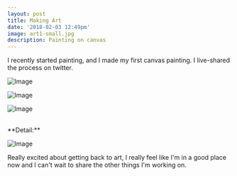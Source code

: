 ```yaml
---
layout: post
title: Making Art
date: '2018-02-03 12:49pm'
image: art1-small.jpg
description: Painting on canvas
---
```

I recently started painting, and I made my first canvas painting. I live-shared the process on twitter.

<img src="{{ site.baseurl }}/art/IMG_1205.jpg?nf_resize=fit&w=1400" alt="Image"
        srcset="{{ site.baseurl }}/art/IMG_1205.jpg?nf_resize=fit&w=800 800w,
                {{ site.baseurl }}/art/IMG_1205.jpg?nf_resize=fit&w=1200 1200w"
        sizes="(max-width: 480px) 800px,
              (max-width: 767px) 1000px,
              (min-width: 768px) 1200px">


<img src="{{ site.baseurl }}/art/IMG_1207.jpg?nf_resize=fit&w=1400" alt="Image"
        srcset="{{ site.baseurl }}/art/IMG_1207.jpg?nf_resize=fit&w=800 800w,
                {{ site.baseurl }}/art/IMG_1207.jpg?nf_resize=fit&w=1200 1200w"
        sizes="(max-width: 480px) 800px,
              (max-width: 767px) 1000px,
              (min-width: 768px) 1200px">


<img src="{{ site.baseurl }}/art/IMG_1209.jpg?nf_resize=fit&w=1400" alt="Image"
        srcset="{{ site.baseurl }}/art/IMG_1209.jpg?nf_resize=fit&w=800 800w,
                {{ site.baseurl }}/art/IMG_1209.jpg?nf_resize=fit&w=1200 1200w"
        sizes="(max-width: 480px) 800px,
              (max-width: 767px) 1000px,
              (min-width: 768px) 1200px" class="full-photo">

<br>
**Detail:**

<img src="{{ site.baseurl }}/art/IMG_1210.jpg?nf_resize=fit&w=1400" alt="Image"
        srcset="{{ site.baseurl }}/art/IMG_1210.jpg?nf_resize=fit&w=800 800w,
                {{ site.baseurl }}/art/IMG_1210.jpg?nf_resize=fit&w=1200 1200w"
        sizes="(max-width: 480px) 800px,
              (max-width: 767px) 1000px,
              (min-width: 768px) 1200px">

Really excited about getting back to art, I really feel like I'm in a good place now and I can't wait to share the other things I'm working on.

